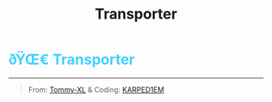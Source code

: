 ﻿---
lang: en-US
title: Transporter
prev:
next:
---

# <font color="#42D1FF">ðŸŒ€ <b>Transporter</b></font> <Badge text="Basic" type="tip" vertical="middle"/>
---

> From: [Tommy-XL](https://github.com/KARPED1EM/TownOfHostEdited/issues/18) & Coding: [KARPED1EM](https://github.com/KARPED1EM)
